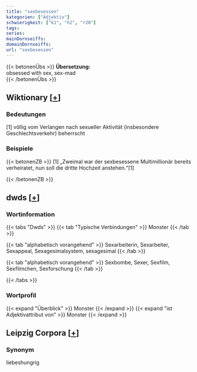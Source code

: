 ```yaml
---
title: "sexbesessen"
kategorien: ["Adjektiv"]
schwierigkeit: ["k1", "h2", "r20"]
tags:
series:
mainDornseiffs:
domainDornseiffs:
url: "sexbesessen"
---
```


{{< betonenÜbs >}}
**Übersetzung:**  
obsessed with sex, sex-mad  
{{< /betonenÜbs >}}

## Wiktionary [[+](https://de.wiktionary.org/wiki/sexbesessen)]

### Bedeutungen
[1] völlig vom Verlangen nach sexueller Aktivität (insbesondere Geschlechtsverkehr) beherrscht  

### Beispiele
{{< betonenZB >}}
[1] „Zweimal war der sexbesessene Multimillionär bereits verheiratet, nun soll die dritte Hochzeit anstehen.“[1]  

{{< /betonenZB >}}


## dwds [[+](https://www.dwds.de/wb/sexbesessen)]

### Wortinformation
{{< tabs "Dwds" >}}
{{< tab "Typische Verbindungen" >}}
Monster
{{< /tab >}}

{{< tab "alphabetisch vorangehend" >}}
Sexarbeiterin, Sexarbeiter, Sexappeal, Sexagesimalsystem, sexagesimal
{{< /tab >}}

{{< tab "alphabetisch vorangehend" >}}
Sexbombe, Sexer, Sexfilm, Sexfilmchen, Sexforschung
{{< /tab >}}

{{< /tabs >}}

### Wortprofil
{{< expand "Überblick" >}} Monster {{< /expand >}}
{{< expand "ist Adjektivattribut von" >}} Monster {{< /expand >}}

## Leipzig Corpora [[+](https://corpora.uni-leipzig.de/en/res?word=sexbesessen&corpusId=deu_newscrawl-public_2018)]


### Synonym
liebeshungrig

